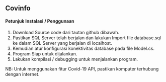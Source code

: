 ## Covinfo

#### Petunjuk Instalasi / Penggunaan
1.	Download Source code dari tautan github dibawah.
2.	Pastikan SQL Server telah berjalan dan lakukan Import file database.sql ke dalam SQL Server yang berjalan di localhost.
3.	Kemudian atur konfigurasi konektivitas database pada file Model.cs.
4.	Program Siap untuk dijalankan.
5.	Lakukan kompilasi / debugging untuk menjalankan program.

NB: Untuk menggunakan fitur Covid-19 API, pastikan komputer terhubung dengan internet.
